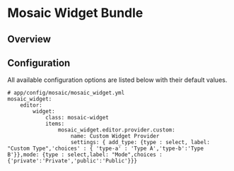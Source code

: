 Mosaic Widget Bundle
=======================

Overview
--------------

Configuration
------------------

All available configuration options are listed below with their default values.
    
    # app/config/mosaic/mosaic_widget.yml
    mosaic_widget:
        editor:
            widget:
                class: mosaic-widget
                items:
                    mosaic_widget.editor.provider.custom:
                        name: Custom Widget Provider
                        settings: { add_type: {type : select, label: "Custom Type",'choices' : { 'type-a' : 'Type A','type-b':'Type B'}},mode: {type : select,label: "Mode",choices : {'private':'Private','public':'Public'}}}